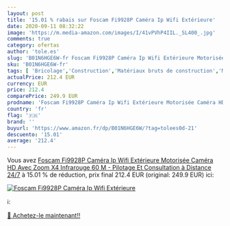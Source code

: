 ```yaml
---
layout: post
title: '15.01 % rabais sur Foscam Fi9928P Caméra Ip Wifi Extérieure'
date: 2020-09-11 08:32:22
image: 'https://m.media-amazon.com/images/I/41vPVhP4IIL._SL400_.jpg'
comments: true
category: ofertas
author: 'tole.es'
slug: 'B01N6HGE6W-fr Foscam Fi9928P Caméra Ip Wifi Extérieure Motorisée Caméra...'
sku: 'B01N6HGE6W-fr'
tags: [ 'Bricolage','Construction','Matériaux bruts de construction','Matériel de construction', ]
actualPrice: 212.4 EUR
currency: EUR
price: 212.4
comparePrice: 249.9 EUR
prodname: 'Foscam Fi9928P Caméra Ip Wifi Extérieure Motorisée Caméra HD Avec Zoom X4 Infrarouge 60 M - Pilotage Et Consultation à Distance 24/7'
country: 'fr'
flag: '🇫🇷'
brand: ''
buyurl: 'https://www.amazon.fr/dp/B01N6HGE6W/?tag=tolees0d-21'
descuento: '15.01'
average: '212.4'
---
```


Vous avez [Foscam Fi9928P Caméra Ip Wifi Extérieure Motorisée Caméra HD Avec Zoom X4 Infrarouge 60 M - Pilotage Et Consultation à Distance 24/7](https://www.amazon.fr/dp/B01N6HGE6W/?tag=tolees0d-21)  à  15.01 % de réduction, prix final  212.4 EUR (original: 249.9 EUR) ici:

[![Foscam Fi9928P Caméra Ip Wifi Extérieure](https://m.media-amazon.com/images/I/41vPVhP4IIL._SL400_.jpg)](https://www.amazon.fr/dp/B01N6HGE6W/?tag=tolees0d-21)

ℹ️:


[🛒 Achetez-le maintenant!!](https://www.amazon.fr/dp/B01N6HGE6W/?tag=tolees0d-21)
